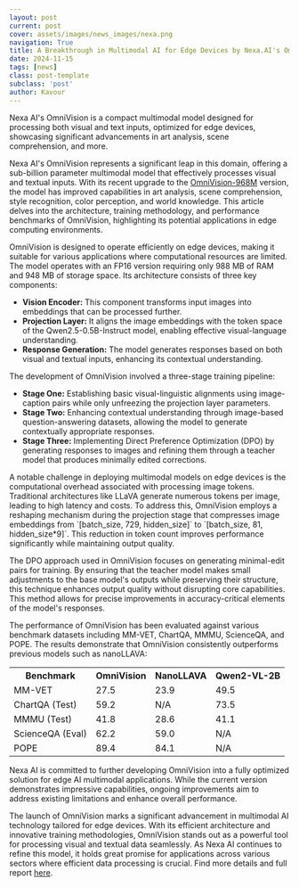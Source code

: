 ```yaml
---
layout: post
current: post
cover: assets/images/news_images/nexa.png
navigation: True
title: A Breakthrough in Multimodal AI for Edge Devices by Nexa.AI's OmniVision
date: 2024-11-15
tags: [news]
class: post-template
subclass: 'post'
author: Kavour
---
```



<p>Nexa AI's OmniVision is a compact multimodal model designed for processing both visual and text inputs, optimized for edge devices, showcasing significant advancements in art analysis, scene comprehension, and more.</p>

<p> Nexa AI's OmniVision represents a significant leap in this domain, offering a sub-billion parameter multimodal model that effectively processes visual and textual inputs. With its recent upgrade to the <a href='https://huggingface.co/NexaAIDev/omnivision-968M'>OmniVision-968M</a> version, the model has improved capabilities in art analysis, scene comprehension, style recognition, color perception, and world knowledge. This article delves into the architecture, training methodology, and performance benchmarks of OmniVision, highlighting its potential applications in edge computing environments.</p>

<p>OmniVision is designed to operate efficiently on edge devices, making it suitable for various applications where computational resources are limited. The model operates with an FP16 version requiring only 988 MB of RAM and 948 MB of storage space. Its architecture consists of three key components:</p>
<ul>
    <li><strong>Vision Encoder:</strong> This component transforms input images into embeddings that can be processed further.</li>
    <li><strong>Projection Layer:</strong> It aligns the image embeddings with the token space of the Qwen2.5-0.5B-Instruct model, enabling effective visual-language understanding.</li>
    <li><strong>Response Generation:</strong> The model generates responses based on both visual and textual inputs, enhancing its contextual understanding.</li>
</ul>

<p>The development of OmniVision involved a three-stage training pipeline:</p>
<ul>
    <li><strong>Stage One:</strong> Establishing basic visual-linguistic alignments using image-caption pairs while only unfreezing the projection layer parameters.</li>
    <li><strong>Stage Two:</strong> Enhancing contextual understanding through image-based question-answering datasets, allowing the model to generate contextually appropriate responses.</li>
    <li><strong>Stage Three:</strong> Implementing Direct Preference Optimization (DPO) by generating responses to images and refining them through a teacher model that produces minimally edited corrections.</li>
</ul>

<p>A notable challenge in deploying multimodal models on edge devices is the computational overhead associated with processing image tokens. Traditional architectures like LLaVA generate numerous tokens per image, leading to high latency and costs. To address this, OmniVision employs a reshaping mechanism during the projection stage that compresses image embeddings from `[batch_size, 729, hidden_size]` to `[batch_size, 81, hidden_size*9]`. This reduction in token count improves performance significantly while maintaining output quality.</p>

<p>The DPO approach used in OmniVision focuses on generating minimal-edit pairs for training. By ensuring that the teacher model makes small adjustments to the base model's outputs while preserving their structure, this technique enhances output quality without disrupting core capabilities. This method allows for precise improvements in accuracy-critical elements of the model's responses.</p>

<p>The performance of OmniVision has been evaluated against various benchmark datasets including MM-VET, ChartQA, MMMU, ScienceQA, and POPE. The results demonstrate that OmniVision consistently outperforms previous models such as nanoLLAVA:</p>

<table>
    <tr>
        <th>Benchmark</th>
        <th>OmniVision</th>
        <th>NanoLLAVA</th>
        <th>Qwen2-VL-2B</th>
    </tr>
    <tr>
        <td>MM-VET</td>
        <td>27.5</td>
        <td>23.9</td>
        <td>49.5</td>
    </tr>
    <tr>
        <td>ChartQA (Test)</td>
        <td>59.2</td>
        <td>N/A</td>
        <td>73.5</td>
    </tr>
    <tr>
        <td>MMMU (Test)</td>
        <td>41.8</td>
        <td>28.6</td>
        <td>41.1</td>
    </tr>
    <tr>
        <td>ScienceQA (Eval)</td>
        <td>62.2</td>
        <td>59.0</td>
        <td>N/A</td>
    </tr>
    <tr>
        <td>POPE</td>
        <td>89.4</td>
        <td>84.1</td>
        <td>N/A</td>
    </tr>
</table>

<p>Nexa AI is committed to further developing OmniVision into a fully optimized solution for edge AI multimodal applications. While the current version demonstrates impressive capabilities, ongoing improvements aim to address existing limitations and enhance overall performance.</p>

<p>The launch of OmniVision marks a significant advancement in multimodal AI technology tailored for edge devices. With its efficient architecture and innovative training methodologies, OmniVision stands out as a powerful tool for processing visual and textual data seamlessly. As Nexa AI continues to refine this model, it holds great promise for applications across various sectors where efficient data processing is crucial. Find more details and full report <a href='https://nexa.ai/blogs/omni-vision'>here</a>.</p>